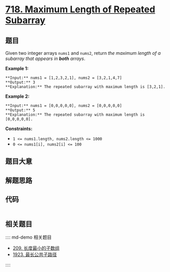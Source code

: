 # [718. Maximum Length of Repeated Subarray](https://leetcode.com/problems/maximum-length-of-repeated-subarray)

## 题目

Given two integer arrays `nums1` and `nums2`, return _the maximum length of a
subarray that appears in **both** arrays_.



**Example 1:**

    
    
    **Input:** nums1 = [1,2,3,2,1], nums2 = [3,2,1,4,7]
    **Output:** 3
    **Explanation:** The repeated subarray with maximum length is [3,2,1].
    

**Example 2:**

    
    
    **Input:** nums1 = [0,0,0,0,0], nums2 = [0,0,0,0,0]
    **Output:** 5
    **Explanation:** The repeated subarray with maximum length is [0,0,0,0,0].
    



**Constraints:**

  * `1 <= nums1.length, nums2.length <= 1000`
  * `0 <= nums1[i], nums2[i] <= 100`


## 题目大意

## 解题思路

## 代码

```javascript

```

## 相关题目

:::: md-demo 相关题目
- [209. 长度最小的子数组](https://leetcode.com/problems/minimum-size-subarray-sum)
- [1923. 最长公共子路径](https://leetcode.com/problems/longest-common-subpath)

::::
